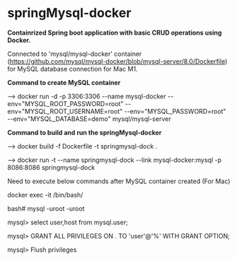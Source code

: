 # springMysql-docker

**Containrized Spring boot application with basic CRUD operations using Docker.**

Connected to 'mysql/mysql-docker' container (https://github.com/mysql/mysql-docker/blob/mysql-server/8.0/Dockerfile)  for MySQL database connection for Mac M1.

**Command to create MySQL container** 

--> docker run -d -p 3306:3306 --name mysql-docker --env="MYSQL_ROOT_PASSWORD=root" --env="MYSQL_ROOT_USERNAME=root" --env="MYSQL_PASSWORD=root" --env="MYSQL_DATABASE=demo" mysql/mysql-server

**Command to build and run the springMysql-docker**

-->  docker build -f Dockerfile  -t springmysql-dock .

-->  docker run -t --name springmysql-dock --link mysql-docker:mysql -p 8086:8086 springmysql-dock

Need to execute below commands after MySQL container created (For Mac)

docker exec -it <mysql-container> /bin/bash/
  
bash# mysql -uroot -uroot

mysql> select user,host from mysql.user;
  
mysql> GRANT ALL PRIVILEGES ON *.* TO 'user'@'%' WITH GRANT OPTION;
  
mysql> Flush privileges

